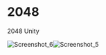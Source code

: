 # 2048
2048 Unity


![Screenshot_6](https://user-images.githubusercontent.com/92585647/193443630-8f83eef2-e8e1-4aab-ba68-e35b1d980da6.png)![Screenshot_5](https://user-images.githubusercontent.com/92585647/193443631-eaa7f4a3-d8d6-4532-9705-7116eb2d8fa5.png)

